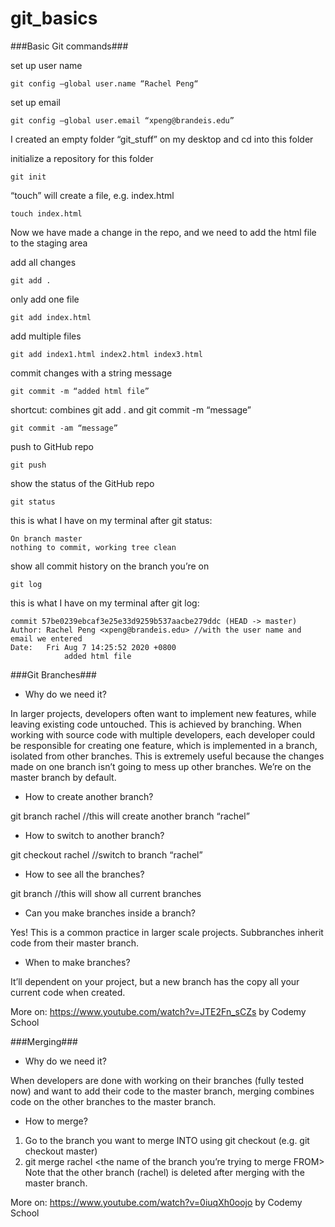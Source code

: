# git_basics

###Basic Git commands###

set up user name

    git config —global user.name “Rachel Peng“ 		     

set up email

    git config —global user.email “xpeng@brandeis.edu” 	 

I created an empty folder “git_stuff” on my desktop and cd into this folder 

initialize a repository for this folder

    git init 						                   

“touch” will create a file, e.g. index.html

    touch index.html 					               

Now we have made a change in the repo, and we need to add the html file to the staging area

add all changes

    git add . 						             

only add one file

    git add index.html 				        	 

add multiple files 

    git add index1.html index2.html index3.html 		

commit changes with a string message

    git commit -m “added html file” 
    
shortcut: combines git add . and git commit -m “message”

    git commit -am “message” 				

push to GitHub repo

    git push 						

show the status of the GitHub repo

    git status 						 

this is what I have on my terminal after git status:

    On branch master
    nothing to commit, working tree clean

show all commit history on the branch you’re on

    git log 					

this is what I have on my terminal after git log:

    commit 57be0239ebcaf3e25e33d9259b537aacbe279ddc (HEAD -> master)
    Author: Rachel Peng <xpeng@brandeis.edu> //with the user name and email we entered
    Date:   Fri Aug 7 14:25:52 2020 +0800
                added html file 








###Git Branches### 

- Why do we need it?

In larger projects, developers often want to implement new features, while leaving existing code untouched. This is achieved by branching. When working with source code with multiple developers, each developer could be responsible for creating one feature, which is implemented in a branch, isolated from other branches. This is extremely useful because the changes made on one branch isn’t going to mess up other branches. We’re on the master branch by default. 

- How to create another branch?

git branch rachel //this will create another branch “rachel”

- How to switch to another branch?

git checkout rachel //switch to branch “rachel”

- How to see all the branches?

git branch //this will show all current branches 

- Can you make branches inside a branch?

Yes! This is a common practice in larger scale projects. Subbranches inherit code from their master branch. 

- When to make branches?

It’ll dependent on your project, but a new branch has the copy all your current code when created. 

More on: https://www.youtube.com/watch?v=JTE2Fn_sCZs by Codemy School 








###Merging###  

-  Why do we need it?

When developers are done with working on their branches (fully tested now) and want to add their code to the master branch, merging combines code on the other branches to the master branch.

- How to merge?
1. Go to the branch you want to merge INTO using git checkout (e.g. git checkout master)
2. git merge rachel <the name of the branch you’re trying to merge FROM>
Note that the other branch (rachel) is deleted after merging with the master branch.  

More on: https://www.youtube.com/watch?v=0iuqXh0oojo by Codemy School 














